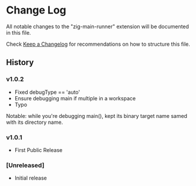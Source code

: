 # Change Log

All notable changes to the "zig-main-runner" extension will be documented in this file.

Check [Keep a Changelog](http://keepachangelog.com/) for recommendations on how to structure this file.

## History

### v1.0.2

- Fixed debugType == 'auto'
- Ensure debugging main if multiple in a workspace
- Typo

Notable: while you're debugging main(), kept its binary target name samed with its directory name.

### v1.0.1

- First Public Release

### [Unreleased]

- Initial release
